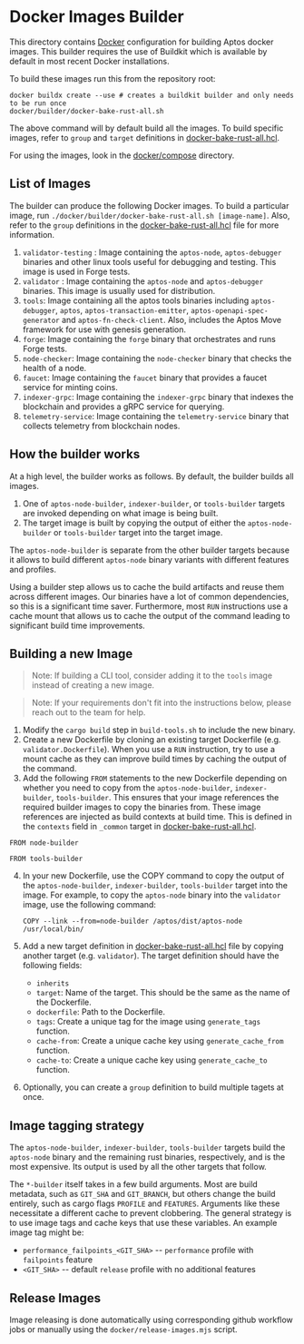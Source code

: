 # Docker Images Builder

This directory contains [Docker](https://www.docker.com/) configuration for building Aptos docker images. This builder requires the use of Buildkit which is available by default in most recent Docker installations.

To build these images run this from the repository root:

```
docker buildx create --use # creates a buildkit builder and only needs to be run once
docker/builder/docker-bake-rust-all.sh
```

The above command will by default build all the images. To build specific images, refer to `group` and `target` definitions in [docker-bake-rust-all.hcl](docker-bake-rust-all.hcl).

For using the images, look in the [docker/compose](../docker/compose/) directory.

## List of Images

The builder can produce the following Docker images. To build a particular image, run `./docker/builder/docker-bake-rust-all.sh [image-name]`. Also, refer to the `group` definitions in the [docker-bake-rust-all.hcl](docker-bake-rust-all.hcl) file for more information.

1. `validator-testing` : Image containing the `aptos-node`, `aptos-debugger` binaries and other linux tools useful for debugging and testing. This image is used in Forge tests.
2. `validator` : Image containing the `aptos-node` and `aptos-debugger` binaries. This image is usually used for distribution.
3. `tools`: Image containing all the aptos tools binaries including `aptos-debugger`, `aptos`, `aptos-transaction-emitter`, `aptos-openapi-spec-generator` and `aptos-fn-check-client`. Also, includes the Aptos Move framework for use with genesis generation.
4. `forge`: Image containing the `forge` binary that orchestrates and runs Forge tests.
5. `node-checker`: Image containing the `node-checker` binary that checks the health of a node.
6. `faucet`: Image containing the `faucet` binary that provides a faucet service for minting coins.
7. `indexer-grpc`: Image containing the `indexer-grpc` binary that indexes the blockchain and provides a gRPC service for querying.
8. `telemetry-service`: Image containing the `telemetry-service` binary that collects telemetry from blockchain nodes.

## How the builder works

At a high level, the builder works as follows. By default, the builder builds all images.

1. One of `aptos-node-builder`, `indexer-builder`, or `tools-builder` targets are invoked depending on what image is being built.
2. The target image is built by copying the output of either the `aptos-node-builder` or `tools-builder` target into the target image.

The `aptos-node-builder` is separate from the other builder targets because it allows to build different `aptos-node` binary variants with different features and profiles.

Using a builder step allows us to cache the build artifacts and reuse them across different images. Our binaries have a lot of common dependencies, so this is a significant time saver. Furthermore, most `RUN` instructions use a cache mount that allows us to cache the output of the command leading to significant build time improvements.

## Building a new Image

> Note: If building a CLI tool, consider adding it to the `tools` image instead of creating a new image.

> Note: If your requirements don't fit into the instructions below, please reach out to the team for help.

1. Modify the `cargo build` step in `build-tools.sh` to include the new binary.
2. Create a new Dockerfile by cloning an existing target Dockerfile (e.g. `validator.Dockerfile`). When you use a `RUN` instruction, try to use a mount cache as they can improve build times by caching the output of the command.
3. Add the following `FROM` statements to the new Dockerfile depending on whether you need to copy from the `aptos-node-builder`, `indexer-builder`, `tools-builder`. This ensures that your image references the required builder images to copy the binaries from. These image references are injected as build contexts at build time. This is defined in the `contexts` field in `_common` target in [docker-bake-rust-all.hcl](docker-bake-rust-all.hcl).

```
FROM node-builder

FROM tools-builder
```

4. In your new Dockerfile, use the COPY command to copy the output of the `aptos-node-builder`, `indexer-builder`, `tools-builder` target into the image. For example, to copy the `aptos-node` binary into the `validator` image, use the following command:
   ```
   COPY --link --from=node-builder /aptos/dist/aptos-node /usr/local/bin/
   ```
5. Add a new target definition in [docker-bake-rust-all.hcl](docker-bake-rust-all.hcl) file by copying another target (e.g. `validator`). The target definition should have the following fields:

   - `inherits`
   - `target`: Name of the target. This should be the same as the name of the Dockerfile.
   - `dockerfile`: Path to the Dockerfile.
   - `tags`: Create a unique tag for the image using `generate_tags` function.
   - `cache-from`: Create a unique cache key using `generate_cache_from` function.
   - `cache-to`: Create a unique cache key using `generate_cache_to` function.

6. Optionally, you can create a `group` definition to build multiple tagets at once.

## Image tagging strategy

The `aptos-node-builder`, `indexer-builder`, `tools-builder` targets build the `aptos-node` binary and the remaining rust binaries, respectively, and is the most expensive. Its output is used by all the other targets that follow.

The `*-builder` itself takes in a few build arguments. Most are build metadata, such as `GIT_SHA` and `GIT_BRANCH`, but others change the build entirely, such as cargo flags `PROFILE` and `FEATURES`. Arguments like these necessitate a different cache to prevent clobbering. The general strategy is to use image tags and cache keys that use these variables. An example image tag might be:

- `performance_failpoints_<GIT_SHA>` -- `performance` profile with `failpoints` feature
- `<GIT_SHA>` -- default `release` profile with no additional features

## Release Images

Image releasing is done automatically using corresponding github workflow jobs or manually using the `docker/release-images.mjs` script.

